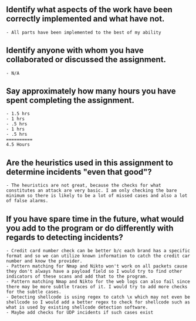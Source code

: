 ##  Identify what aspects of the work have been correctly implemented and what have not.
	- All parts have been implemented to the best of my ability

##  Identify anyone with whom you have collaborated or discussed the assignment.
	- N/A

##  Say approximately how many hours you have spent completing the assignment.
	- 1.5 hrs 
	- 1 hrs 
	- .5 hrs 
	- 1 hrs 
	- .5 hrs
	==========
	4.5 Hours

## Are the heuristics used in this assignment to determine incidents "even that good"?
	- The heuristics are not great, because the checks for what constitutes an attack are very basic. I am only checking the bare minimum so there is likely to be a lot of missed cases and also a lot of false alarms. 

## If you have spare time in the future, what would you add to the program or do differently with regards to detecting incidents?
	- Credit card number check can be better b/c each brand has a specific format and so we can utilize known information to catch the credit car number and know the provider.
	- Pattern matching for Nmap and Nikto won't work on all packets cause they don't always have a payload field so I would try to find other indicators of these scans and add that to the program.
	- Pattern matching Nmap and Nikto for the web logs can also fail since there may be more subtle traces of it. I would try to add more checks for the subtle cases.
	- Detecting shellcode is using regex to catch \x which may not even be shellcode so I would add a better regex to check for shellcode such as what is used by existing shellcode detection software.
	- Maybe add checks for UDP incidents if such cases exist

